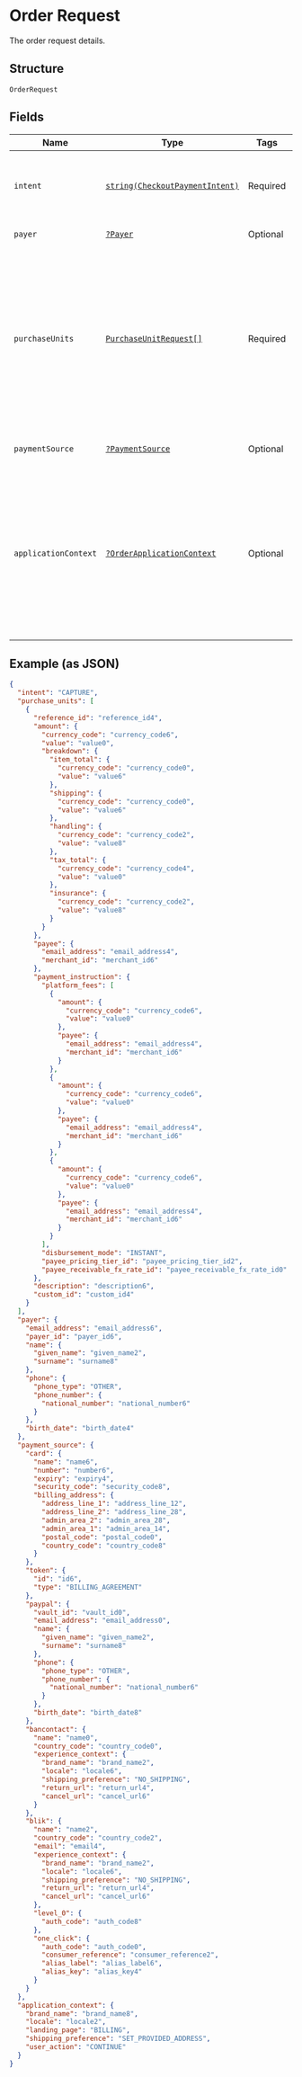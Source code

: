 
# Order Request

The order request details.

## Structure

`OrderRequest`

## Fields

| Name | Type | Tags | Description | Getter | Setter |
|  --- | --- | --- | --- | --- | --- |
| `intent` | [`string(CheckoutPaymentIntent)`](../../doc/models/checkout-payment-intent.md) | Required | The intent to either capture payment immediately or authorize a payment for an order after order creation. | getIntent(): string | setIntent(string intent): void |
| `payer` | [`?Payer`](../../doc/models/payer.md) | Optional | - | getPayer(): ?Payer | setPayer(?Payer payer): void |
| `purchaseUnits` | [`PurchaseUnitRequest[]`](../../doc/models/purchase-unit-request.md) | Required | An array of purchase units. Each purchase unit establishes a contract between a payer and the payee. Each purchase unit represents either a full or partial order that the payer intends to purchase from the payee.<br>**Constraints**: *Minimum Items*: `1`, *Maximum Items*: `10` | getPurchaseUnits(): array | setPurchaseUnits(array purchaseUnits): void |
| `paymentSource` | [`?PaymentSource`](../../doc/models/payment-source.md) | Optional | The payment source definition. | getPaymentSource(): ?PaymentSource | setPaymentSource(?PaymentSource paymentSource): void |
| `applicationContext` | [`?OrderApplicationContext`](../../doc/models/order-application-context.md) | Optional | Customizes the payer experience during the approval process for the payment with PayPal. Note: Partners and Marketplaces might configure brand_name and shipping_preference during partner account setup, which overrides the request values. | getApplicationContext(): ?OrderApplicationContext | setApplicationContext(?OrderApplicationContext applicationContext): void |

## Example (as JSON)

```json
{
  "intent": "CAPTURE",
  "purchase_units": [
    {
      "reference_id": "reference_id4",
      "amount": {
        "currency_code": "currency_code6",
        "value": "value0",
        "breakdown": {
          "item_total": {
            "currency_code": "currency_code0",
            "value": "value6"
          },
          "shipping": {
            "currency_code": "currency_code0",
            "value": "value6"
          },
          "handling": {
            "currency_code": "currency_code2",
            "value": "value8"
          },
          "tax_total": {
            "currency_code": "currency_code4",
            "value": "value0"
          },
          "insurance": {
            "currency_code": "currency_code2",
            "value": "value8"
          }
        }
      },
      "payee": {
        "email_address": "email_address4",
        "merchant_id": "merchant_id6"
      },
      "payment_instruction": {
        "platform_fees": [
          {
            "amount": {
              "currency_code": "currency_code6",
              "value": "value0"
            },
            "payee": {
              "email_address": "email_address4",
              "merchant_id": "merchant_id6"
            }
          },
          {
            "amount": {
              "currency_code": "currency_code6",
              "value": "value0"
            },
            "payee": {
              "email_address": "email_address4",
              "merchant_id": "merchant_id6"
            }
          },
          {
            "amount": {
              "currency_code": "currency_code6",
              "value": "value0"
            },
            "payee": {
              "email_address": "email_address4",
              "merchant_id": "merchant_id6"
            }
          }
        ],
        "disbursement_mode": "INSTANT",
        "payee_pricing_tier_id": "payee_pricing_tier_id2",
        "payee_receivable_fx_rate_id": "payee_receivable_fx_rate_id0"
      },
      "description": "description6",
      "custom_id": "custom_id4"
    }
  ],
  "payer": {
    "email_address": "email_address6",
    "payer_id": "payer_id6",
    "name": {
      "given_name": "given_name2",
      "surname": "surname8"
    },
    "phone": {
      "phone_type": "OTHER",
      "phone_number": {
        "national_number": "national_number6"
      }
    },
    "birth_date": "birth_date4"
  },
  "payment_source": {
    "card": {
      "name": "name6",
      "number": "number6",
      "expiry": "expiry4",
      "security_code": "security_code8",
      "billing_address": {
        "address_line_1": "address_line_12",
        "address_line_2": "address_line_28",
        "admin_area_2": "admin_area_28",
        "admin_area_1": "admin_area_14",
        "postal_code": "postal_code0",
        "country_code": "country_code8"
      }
    },
    "token": {
      "id": "id6",
      "type": "BILLING_AGREEMENT"
    },
    "paypal": {
      "vault_id": "vault_id0",
      "email_address": "email_address0",
      "name": {
        "given_name": "given_name2",
        "surname": "surname8"
      },
      "phone": {
        "phone_type": "OTHER",
        "phone_number": {
          "national_number": "national_number6"
        }
      },
      "birth_date": "birth_date8"
    },
    "bancontact": {
      "name": "name0",
      "country_code": "country_code0",
      "experience_context": {
        "brand_name": "brand_name2",
        "locale": "locale6",
        "shipping_preference": "NO_SHIPPING",
        "return_url": "return_url4",
        "cancel_url": "cancel_url6"
      }
    },
    "blik": {
      "name": "name2",
      "country_code": "country_code2",
      "email": "email4",
      "experience_context": {
        "brand_name": "brand_name2",
        "locale": "locale6",
        "shipping_preference": "NO_SHIPPING",
        "return_url": "return_url4",
        "cancel_url": "cancel_url6"
      },
      "level_0": {
        "auth_code": "auth_code8"
      },
      "one_click": {
        "auth_code": "auth_code0",
        "consumer_reference": "consumer_reference2",
        "alias_label": "alias_label6",
        "alias_key": "alias_key4"
      }
    }
  },
  "application_context": {
    "brand_name": "brand_name8",
    "locale": "locale2",
    "landing_page": "BILLING",
    "shipping_preference": "SET_PROVIDED_ADDRESS",
    "user_action": "CONTINUE"
  }
}
```

